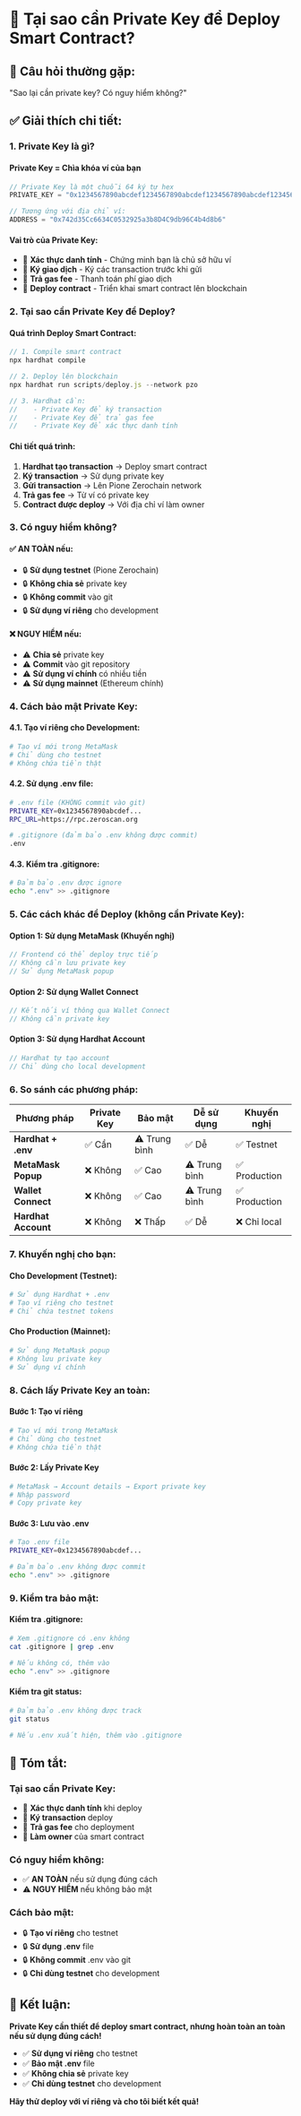# 🔐 Tại sao cần Private Key để Deploy Smart Contract?

## 🤔 **Câu hỏi thường gặp:**
"Sao lại cần private key? Có nguy hiểm không?"

## ✅ **Giải thích chi tiết:**

### **1. Private Key là gì?**

#### **Private Key = Chìa khóa ví của bạn**
```javascript
// Private Key là một chuỗi 64 ký tự hex
PRIVATE_KEY = "0x1234567890abcdef1234567890abcdef1234567890abcdef1234567890abcdef"

// Tương ứng với địa chỉ ví:
ADDRESS = "0x742d35Cc6634C0532925a3b8D4C9db96C4b4d8b6"
```

#### **Vai trò của Private Key:**
- 🔑 **Xác thực danh tính** - Chứng minh bạn là chủ sở hữu ví
- 🔑 **Ký giao dịch** - Ký các transaction trước khi gửi
- 🔑 **Trả gas fee** - Thanh toán phí giao dịch
- 🔑 **Deploy contract** - Triển khai smart contract lên blockchain

### **2. Tại sao cần Private Key để Deploy?**

#### **Quá trình Deploy Smart Contract:**
```javascript
// 1. Compile smart contract
npx hardhat compile

// 2. Deploy lên blockchain
npx hardhat run scripts/deploy.js --network pzo

// 3. Hardhat cần:
//    - Private Key để ký transaction
//    - Private Key để trả gas fee
//    - Private Key để xác thực danh tính
```

#### **Chi tiết quá trình:**
1. **Hardhat tạo transaction** → Deploy smart contract
2. **Ký transaction** → Sử dụng private key
3. **Gửi transaction** → Lên Pione Zerochain network
4. **Trả gas fee** → Từ ví có private key
5. **Contract được deploy** → Với địa chỉ ví làm owner

### **3. Có nguy hiểm không?**

#### **✅ AN TOÀN nếu:**
- 🔒 **Sử dụng testnet** (Pione Zerochain)
- 🔒 **Không chia sẻ** private key
- 🔒 **Không commit** vào git
- 🔒 **Sử dụng ví riêng** cho development

#### **❌ NGUY HIỂM nếu:**
- ⚠️ **Chia sẻ** private key
- ⚠️ **Commit** vào git repository
- ⚠️ **Sử dụng ví chính** có nhiều tiền
- ⚠️ **Sử dụng mainnet** (Ethereum chính)

### **4. Cách bảo mật Private Key:**

#### **4.1. Tạo ví riêng cho Development:**
```bash
# Tạo ví mới trong MetaMask
# Chỉ dùng cho testnet
# Không chứa tiền thật
```

#### **4.2. Sử dụng .env file:**
```bash
# .env file (KHÔNG commit vào git)
PRIVATE_KEY=0x1234567890abcdef...
RPC_URL=https://rpc.zeroscan.org

# .gitignore (đảm bảo .env không được commit)
.env
```

#### **4.3. Kiểm tra .gitignore:**
```bash
# Đảm bảo .env được ignore
echo ".env" >> .gitignore
```

### **5. Các cách khác để Deploy (không cần Private Key):**

#### **Option 1: Sử dụng MetaMask (Khuyến nghị)**
```javascript
// Frontend có thể deploy trực tiếp
// Không cần lưu private key
// Sử dụng MetaMask popup
```

#### **Option 2: Sử dụng Wallet Connect**
```javascript
// Kết nối ví thông qua Wallet Connect
// Không cần private key
```

#### **Option 3: Sử dụng Hardhat Account**
```javascript
// Hardhat tự tạo account
// Chỉ dùng cho local development
```

### **6. So sánh các phương pháp:**

| Phương pháp | Private Key | Bảo mật | Dễ sử dụng | Khuyến nghị |
|-------------|-------------|---------|------------|-------------|
| **Hardhat + .env** | ✅ Cần | ⚠️ Trung bình | ✅ Dễ | ✅ Testnet |
| **MetaMask Popup** | ❌ Không | ✅ Cao | ⚠️ Trung bình | ✅ Production |
| **Wallet Connect** | ❌ Không | ✅ Cao | ⚠️ Trung bình | ✅ Production |
| **Hardhat Account** | ❌ Không | ❌ Thấp | ✅ Dễ | ❌ Chỉ local |

### **7. Khuyến nghị cho bạn:**

#### **Cho Development (Testnet):**
```bash
# Sử dụng Hardhat + .env
# Tạo ví riêng cho testnet
# Chỉ chứa testnet tokens
```

#### **Cho Production (Mainnet):**
```bash
# Sử dụng MetaMask popup
# Không lưu private key
# Sử dụng ví chính
```

### **8. Cách lấy Private Key an toàn:**

#### **Bước 1: Tạo ví riêng**
```bash
# Tạo ví mới trong MetaMask
# Chỉ dùng cho testnet
# Không chứa tiền thật
```

#### **Bước 2: Lấy Private Key**
```bash
# MetaMask → Account details → Export private key
# Nhập password
# Copy private key
```

#### **Bước 3: Lưu vào .env**
```bash
# Tạo .env file
PRIVATE_KEY=0x1234567890abcdef...

# Đảm bảo .env không được commit
echo ".env" >> .gitignore
```

### **9. Kiểm tra bảo mật:**

#### **Kiểm tra .gitignore:**
```bash
# Xem .gitignore có .env không
cat .gitignore | grep .env

# Nếu không có, thêm vào
echo ".env" >> .gitignore
```

#### **Kiểm tra git status:**
```bash
# Đảm bảo .env không được track
git status

# Nếu .env xuất hiện, thêm vào .gitignore
```

## 🎯 **Tóm tắt:**

### **Tại sao cần Private Key:**
- 🔑 **Xác thực danh tính** khi deploy
- 🔑 **Ký transaction** deploy
- 🔑 **Trả gas fee** cho deployment
- 🔑 **Làm owner** của smart contract

### **Có nguy hiểm không:**
- ✅ **AN TOÀN** nếu sử dụng đúng cách
- ⚠️ **NGUY HIỂM** nếu không bảo mật

### **Cách bảo mật:**
- 🔒 **Tạo ví riêng** cho testnet
- 🔒 **Sử dụng .env** file
- 🔒 **Không commit** .env vào git
- 🔒 **Chỉ dùng testnet** cho development

## 🚀 **Kết luận:**

**Private Key cần thiết để deploy smart contract, nhưng hoàn toàn an toàn nếu sử dụng đúng cách!**

- ✅ **Sử dụng ví riêng** cho testnet
- ✅ **Bảo mật .env** file
- ✅ **Không chia sẻ** private key
- ✅ **Chỉ dùng testnet** cho development

**Hãy thử deploy với ví riêng và cho tôi biết kết quả!**
